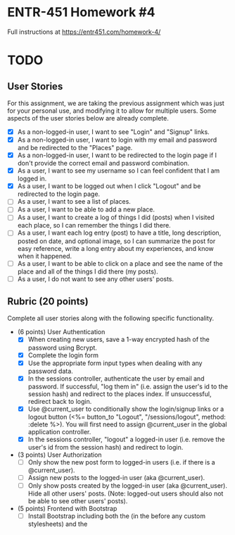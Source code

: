 # ENTR-451 Homework #4

Full instructions at https://entr451.com/homework-4/

# TODO
## User Stories
For this assignment, we are taking the previous assignment which was just for your personal use, and modifying it to allow for multiple users.  Some aspects of the user stories below are already complete.

- [x] As a non-logged-in user, I want to see "Login" and "Signup" links.
- [x] As a non-logged-in user, I want to login with my email and password and be redirected to the "Places" page.
- [x] As a non-logged-in user, I want to be redirected to the login page if I don't provide the correct email and password combination.
- [x] As a user, I want to see my username so I can feel confident that I am logged in.
- [x] As a user, I want to be logged out when I click "Logout" and be redirected to the login page.
- [ ] As a user, I want to see a list of places.
- [ ] As a user, I want to be able to add a new place.
- [ ] As a user, I want to create a log of things I did (posts) when I visited each place, so I can remember the things I did there.
- [ ] As a user, I want each log entry (post) to have a title, long description, posted on date, and optional image, so I can summarize the post for easy reference, write a long entry about my experiences, and know when it happened.
- [ ] As a user, I want to be able to click on a place and see the name of the place and all of the things I did there (my posts).
- [ ] As a user, I do not want to see any other users' posts.

## Rubric (20 points)
Complete all user stories along with the following specific functionality.

- (6 points) User Authentication
	- [x] When creating new users, save a 1-way encrypted hash of the password using Bcrypt.
	- [x] Complete the login form
	- [x] Use the appropriate form input types when dealing with any password data.
	- [x] In the sessions controller, authenticate the user by email and password. If successful, "log them in" (i.e. assign the user's id to the session hash) and redirect to the places index. If unsuccessful, redirect back to login.
	- [x] Use @current_user to conditionally show the login/signup links or a logout button (<%= button_to "Logout", "/sessions/logout", method: :delete %>). You will first need to assign @current_user in the global application controller.
	- [x] In the sessions controller, "logout" a logged-in user (i.e. remove the user's id from the session hash) and redirect to login.
- (3 points) User Authorization
	- [ ] Only show the new post form to logged-in users (i.e. if there is a @current_user).
	- [ ] Assign new posts to the logged-in user (aka @current_user).
	- [ ] Only show posts created by the logged-in user (aka @current_user). Hide all other users' posts. (Note: logged-out users should also not be able to see other users' posts).
- (5 points) Frontend with Bootstrap
	- [ ] Install Bootstrap including both the <link> (in the <head> before any custom stylesheets) and the <script> (just before the closing </body>).
	- [ ] Add Bootstrap's navbar component (any version). Move the relevant links (e.g. "Home", "Login", "Signup", "Logout") into the navbar.
	- [ ] Wrap the <%= yield %> content in a Bootstrap .container.
	- [ ] Using the Bootstrap button component, style the links to forms and the form submit buttons.
	- [ ] Use the Bootstrap grid for posts (3 posts per row on large screens, stacking on small screens). See wireframe.
	- [ ] Use the bootstrap spacing (margin or padding) as needed, but at least twice (not counting the navbar).
- (3 points) File Attachment
	- [ ] Configure the application for uploads:
	- [ ] uncomment the image_processing gem in the Gemfile
	- [ ] run rails active_storage:install to create the migrations
	- [ ] then run rails db:migrate to execute the migrations
	- [ ] in both config/environments/development.rb and config/environments/production.rb, tell the application to use the :local service for uploading files (i.e. config.active_storage.service = :local)
	- [ ] Enable attachments in the Post model.
	- [ ] Add a new field to the posts form for uploading an image (form.file_field).
	- [ ] If a post has an attached image (post.image.attached?), display the attached image (url_for(post.image)).
- (2 points) Deployment with Heroku
	- [ ] Follow the steps to connect to Heroku and deploy your app (https://entr451.com/deployment-with-heroku/)
	- [ ] Once live, add the URL to your live heroku website in the README.md file of your app.